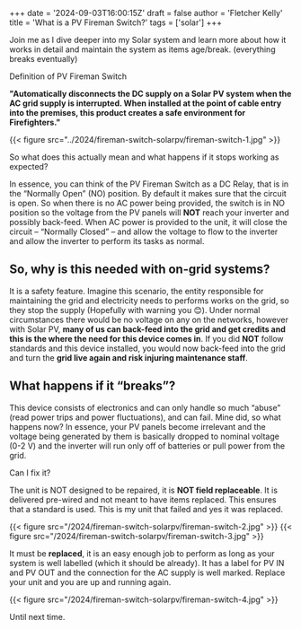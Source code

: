 +++
date = '2024-09-03T16:00:15Z'
draft = false
author = 'Fletcher Kelly'
title = 'What is a PV Fireman Switch?'
tags = ['solar']
+++

Join me as I dive deeper into my Solar system and learn more about how it works in detail and maintain the system as items age/break. (everything breaks eventually)

Definition of PV Fireman Switch

**"Automatically disconnects the DC supply on a Solar PV system when the AC grid supply is interrupted. When installed at the point of cable entry into the premises, this product creates a safe environment for Firefighters."**

{{< figure src="../2024/fireman-switch-solarpv/fireman-switch-1.jpg"  >}}

So what does this actually mean and what happens if it stops working as expected?

In essence, you can think of the PV Fireman Switch as a DC Relay, that is in the “Normally Open” (NO) position. By default it makes sure that the circuit is open. So when there is no AC power being provided, the switch is in NO position so the voltage from the PV panels will **NOT** reach your inverter and possibly back-feed. When AC power is provided to the unit, it will close the circuit – “Normally Closed” – and allow the voltage to flow to the inverter and allow the inverter to perform its tasks as normal.

## So, why is this needed with on-grid systems?

It is a safety feature. Imagine this scenario, the entity responsible for maintaining the grid and electricity needs to performs works on the grid, so they stop the supply (Hopefully with warning you 😊). Under normal circumstances there would be no voltage on any on the networks, however with Solar PV, **many of us can back-feed into the grid and get credits and this is the where the need for this device comes in**. If you did **NOT** follow standards and this device installed, you would now back-feed into the grid and turn the **grid live again and risk injuring maintenance staff**.

## What happens if it “breaks”?

This device consists of electronics and can only handle so much “abuse” (read power trips and power fluctuations), and can fail. Mine did, so what happens now? In essence, your PV panels become irrelevant and the voltage being generated by them is basically dropped to nominal voltage (0-2 V) and the inverter will run only off of batteries or pull power from the grid.

Can I fix it?

The unit is NOT designed to be repaired, it is **NOT field replaceable**. It is delivered pre-wired and not meant to have items replaced. This ensures that a standard is used. This is my unit that failed and yes it was replaced.

{{< figure src="/2024/fireman-switch-solarpv/fireman-switch-2.jpg"  >}}
{{< figure src="/2024/fireman-switch-solarpv/fireman-switch-3.jpg"  >}}

It must be **replaced**, it is an easy enough job to perform as long as your system is well labelled (which it should be already). It has a label for PV IN and PV OUT and the connection for the AC supply is well marked. Replace your unit and you are up and running again.

{{< figure src="/2024/fireman-switch-solarpv/fireman-switch-4.jpg"  >}}

Until next time.
